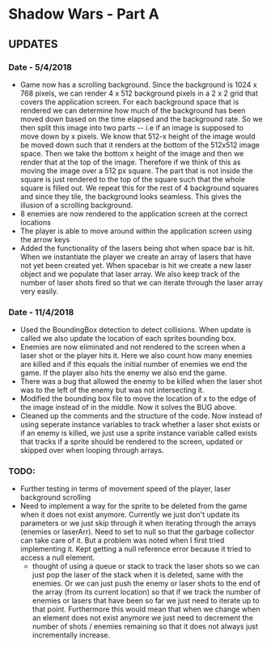 # Shadow Wars - Part A 

## **UPDATES**

### Date - 5/4/2018
- Game now has a scrolling background. Since the background is 1024 x 768 pixels, we can render 4 x 512 background pixels in a 2 x 2 grid that covers the application screen. For each background space that is rendered we can determine how much of the background has been moved down based on the time elapsed and the background rate. So we then split this image into two parts -- i.e if an image is supposed to move down by x pixels. We know that 512-x height of the image would be moved down such that it renders at the bottom of the 512x512 image space. Then we take the bottom x height of the image and then we render that at the top of the image. Therefore if we think of this as moving the image over a 512 px square. The part that is not inside the square is just rendered to the top of the square such that the whole square is filled out. We repeat this for the rest of 4 background squares and since they tile, the background looks seamless. This gives the illusion of a scrolling background.
- 8 enemies are now rendered to the application screen at the correct locations 
- The player is able to move around within the application screen using the arrow keys 
- Added the functionality of the lasers being shot when space bar is hit. When we instantiate the player we create an array of lasers that have not yet been created yet. When spacebar is hit we create a new laser object and we populate that laser array. We also keep track of the number of laser shots fired so that we can iterate through the laser array very easily. 

### Date - 11/4/2018
- Used the BoundingBox detection to detect collisions. When update is called we also update the location of each sprites bounding box. 
- Enemies are now eliminated and not rendered to the screen when a laser shot or the player hits it. Here we also count how many enemies are killed and if this equals the initial number of enemies we end the game. If the player also hits the enemy we also end the game.
- There was a bug that allowed the enemy to be killed when the laser shot was to the left of the enemy but was not intersecting it. 
- Modified the bounding box file to move the location of x to the edge of the image instead of in the middle. Now it solves the BUG above. 
- Cleaned up the comments and the structure of the code. Now instead of using seperate instance variables to track whether a laser shot exists or if an enemy is killed, we just use a sprite instance variable called exists that tracks if a sprite should be rendered to the screen, updated or skipped over when looping through arrays.

### **TODO**: 
- Further testing in terms of movement speed of the player, laser background scrolling 
- Need to implement a way for the sprite to be deleted from the game when it does not exist anymore. Currently we just don't update its parameters or we just skip through it when iterating through the arrays (enemies or laserArr). Need to set to null so that the garbage collector can take care of it. But a problem was noted when I first tried implementing it. Kept getting a null reference error because it tried to access a null element. 
    - thought of using a queue or stack to track the laser shots so we can just pop the laser of the stack when it is deleted, same with the enemies. Or we can just push the enemy or laser shots to the end of the array (from its current location) so that if we track the number of enemies or lasers that have been so far we just need to iterate up to that point. Furthermore this would mean that when we change when an element does not exist anymore we just need to decrement the number of shots / enemies remaining so that it does not always just incrementally increase. 

